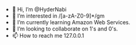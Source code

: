 - 👋 Hi, I’m @HyderNabi
- 👀 I’m interested in /[a-zA-Z0-9]*/gm
- 🌱 I’m currently learning Amazon Web Services.
- 💞️ I’m looking to collaborate on 1's and 0's.
- 📫 How to reach me 127.0.0.1
        

<!---
HyderNabi/HyderNabi is a ✨ special ✨ repository because its `README.md` (this file) appears on your GitHub profile.
You can click the Preview link to take a look at your changes.
--->
